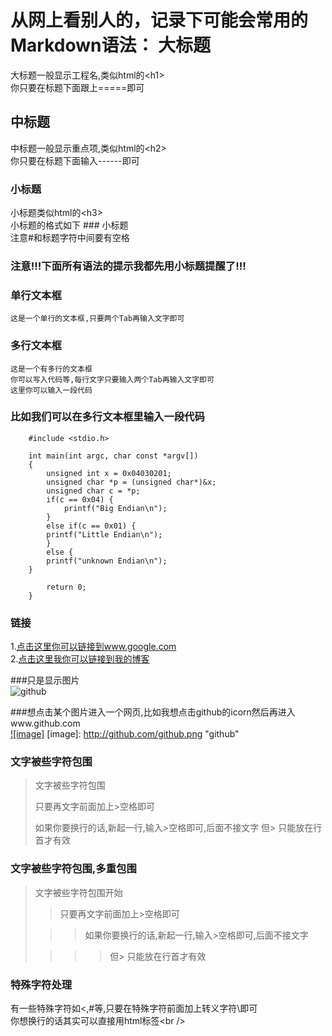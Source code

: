 从网上看别人的，记录下可能会常用的Markdown语法：
大标题  
===================================  
  大标题一般显示工程名,类似html的\<h1\><br />
  你只要在标题下面跟上=====即可
  
    
中标题  
-----------------------------------  
  中标题一般显示重点项,类似html的\<h2\><br />
  你只要在标题下面输入------即可
    
### 小标题  
  小标题类似html的\<h3\><br />
  小标题的格式如下 ### 小标题<br />
  注意#和标题字符中间要有空格
  
### 注意!!!下面所有语法的提示我都先用小标题提醒了!!!   
  
### 单行文本框  
    这是一个单行的文本框,只要两个Tab再输入文字即可
          
### 多行文本框    
    这是一个有多行的文本框
    你可以写入代码等,每行文字只要输入两个Tab再输入文字即可
    这里你可以输入一段代码
  
### 比如我们可以在多行文本框里输入一段代码 
		#include <stdio.h>

		int main(int argc, char const *argv[])
		{
			unsigned int x = 0x04030201;
			unsigned char *p = (unsigned char*)&x;
			unsigned char c = *p;
			if(c == 0x04) {
				printf("Big Endian\n");
			}
			else if(c == 0x01) {
			printf("Little Endian\n");
			}
			else {
			printf("unknown Endian\n");
		}

			return 0;
		}
### 链接  
1.[点击这里你可以链接到www.google.com](http://www.google.com)<br />
2.[点击这里我你可以链接到我的博客](http://blog.csdn.net/luofengmacheng)<br />
  
###只是显示图片  
![github](http://github.com/unicorn.png "github")
  
###想点击某个图片进入一个网页,比如我想点击github的icorn然后再进入www.github.com  
[![image]](http://www.github.com/)
[image]: http://github.com/github.png "github"  
  
### 文字被些字符包围  
> 文字被些字符包围
> 
> 只要再文字前面加上>空格即可
> 
> 如果你要换行的话,新起一行,输入>空格即可,后面不接文字
> 但> 只能放在行首才有效
  
### 文字被些字符包围,多重包围  
> 文字被些字符包围开始
> 
> > 只要再文字前面加上>空格即可
> 
>  > > 如果你要换行的话,新起一行,输入>空格即可,后面不接文字
> 
> > > > 但> 只能放在行首才有效
  
### 特殊字符处理  
有一些特殊字符如<,#等,只要在特殊字符前面加上转义字符\即可<br />
你想换行的话其实可以直接用html标签\<br /\>
